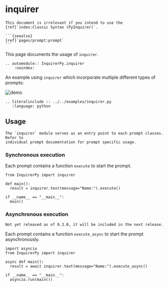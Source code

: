 # inquirer

````{attention}
This document is irrelevant if you intend to use the {ref}`index:Classic Syntax (PyInquirer)`.

```{seealso}
{ref}`pages/prompt:prompt`
```

````

This page documents the usage of `inquirer`.

```{eval-rst}
.. automodule:: InquirerPy.inquirer
    :noindex:
```

An example using `inquirer` which incorporate multiple different types of prompts:

![demo](https://assets.kazhala.me/InquirerPy/InquirerPy-prompt.gif)

```{eval-rst}
.. literalinclude :: ../../examples/inquirer.py
   :language: python
```

## Usage

```{important}
The `inquirer` module serves as an entry point to each prompt classes. Refer to
individual prompt documentation for prompt specific usage.
```

### Synchronous execution

Each prompt contains a function `execute` to start the prompt.

```{code-block} python
from InquirerPy import inquirer

def main():
  result = inquirer.text(message="Name:").execute()

if __name__ == "__main__":
  main()
```

### Asynchronous execution

<!-- TODO: remove attention on release -->

```{attention}
Not yet released as of 0.3.0, it will be included in the next release.
```

Each prompt contains a function `execute_async` to start the prompt asynchronously.

```{code-block} python
import asyncio
from InquirerPy import inquirer

async def main():
  result = await inquirer.text(message="Name:").execute_async()

if __name__ == "__main__":
  asyncio.run(main())
```
